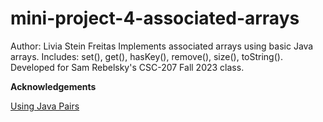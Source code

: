 # mini-project-4-associated-arrays

Author: Livia Stein Freitas
Implements associated arrays using basic Java arrays. Includes: set(), get(), hasKey(), remove(), size(), toString().
Developed for Sam Rebelsky's CSC-207 Fall 2023 class.

**Acknowledgements**

[Using Java Pairs]([url](https://www.baeldung.com/java-pairs)https://www.baeldung.com/java-pairs)
